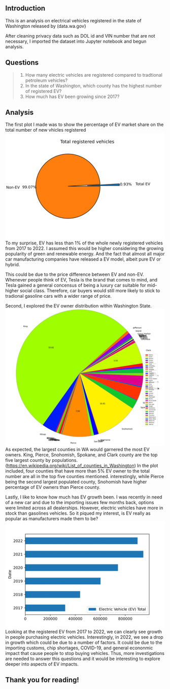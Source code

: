 ## Introduction
This is an analysis on electrical vehicles registered in the state of Washington released by (data.wa.gov}

After cleaning privacy data such as DOL id and VIN number that are not necessary, I imported the dataset into Jupyter notebook and begun analysis.

## Questions
> 1. How many electric vehicles are registered compared to tradtional petroleum vehicles?
> 2. In the state of Washington, which county has the highest number of registered EV?
> 3. How much has EV been growing since 2017?

## Analysis

The first plot I made was to show the percentage of EV market share on the total number of new vhicles registered 
<img src="images/Image-RegisteredVehicles.png" alt="missing.png">
To my surprise, EV has less than 1% of the whole newly registered vehicles from 2017 to 2022. I assumed this would be higher considering the growing popularity of green and renewable energy. And the fact that almost all major car manufacturing companies have released a EV model, albeit pure EV or hybrid. 

This could be due to the price difference between EV and non-EV. Whenever people think of EV, Tesla is the brand that comes to mind, and Tesla gained a general concensus of being a luxury car suitable for mid-higher social class. Therefore, car buyers would still more likely to stick to tradional gasoline cars with a wider range of price. 

Second, I explored the EV owner distribution within Washington State.
<img src="images/Image-CountyDistribution.png" alt="missing.png"> 
As expected, the largest counties in WA would garnered the most EV owners.
King, Pierce, Snohomish, Spokane, and Clark county are the top five largest county by populations. (https://en.wikipedia.org/wiki/List_of_counties_in_Washington)
In the plot included, four counties that have more than 5% EV owner to the total number are all in the top five counties mentioned. interestingly, while Pierce being the second largest populated county, Snohomish have higher percentage of EV owners than Pierce county. 

Lastly, I like to know how much has EV growth been. I was recently in need of a new car and due to the importing issues few months back, options were limited across all dealerships. However, electric vehicles have more in stock than gasolines vehicles. So it piqued my interest, is EV really as popular as manufacturers made them to be?
<img src="images/Image-EVgrowth.png" alt="missing.png">
Looking at the registered EV from 2017 to 2022, we can clearly see growth in people purchasing electric vehicles. Interestingly, in 2022, we see a drop in growth which could be due to a number of factors. It could be due to the importing customs, chip shortages, COVID-19, and general econonmic impact that cause people to stop buying vehicles. Thus, more investigations are needed to answer this questions and it would be interesting to explore deeper into aspects of EV impacts. 

## Thank you for reading!
